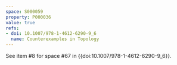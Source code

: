 ```yaml
---
space: S000059
property: P000036
value: true
refs:
- doi: 10.1007/978-1-4612-6290-9_6
  name: Counterexamples in Topology
---
```


See item #8 for space #67 in {{doi:10.1007/978-1-4612-6290-9_6}}.
